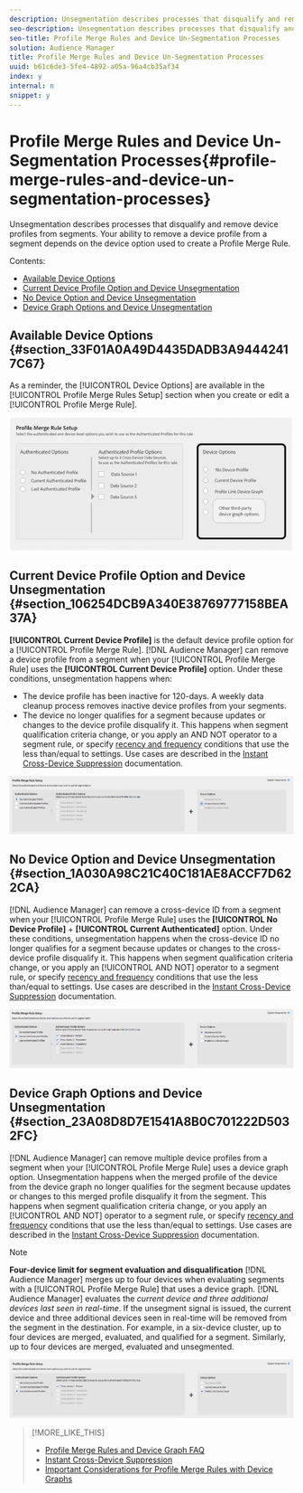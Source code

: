 ```yaml
---
description: Unsegmentation describes processes that disqualify and remove device profiles from segments. Your ability to remove a device profile from a segment depends on the device option used to create a Profile Merge Rule.
seo-description: Unsegmentation describes processes that disqualify and remove device profiles from segments. Your ability to remove a device profile from a segment depends on the device option used to create a Profile Merge Rule.
seo-title: Profile Merge Rules and Device Un-Segmentation Processes
solution: Audience Manager
title: Profile Merge Rules and Device Un-Segmentation Processes
uuid: b61c6de3-5fe4-4892-a05a-96a4cb35af34
index: y
internal: n
snippet: y
---
```


# Profile Merge Rules and Device Un-Segmentation Processes{#profile-merge-rules-and-device-un-segmentation-processes}

Unsegmentation describes processes that disqualify and remove device profiles from segments. Your ability to remove a device profile from a segment depends on the device option used to create a Profile Merge Rule.

Contents:

<ul class="simplelist"> 
 <li> <a href="../../c-features/profile-merge-rules/merge-rule-unsegment.md#section_33F01A0A49D4435DADB3A94442417C67"> Available Device Options </a> </li> 
 <li> <a href="../../c-features/profile-merge-rules/merge-rule-unsegment.md#section_106254DCB9A340E38769777158BEA37A"> Current Device Profile Option and Device Unsegmentation </a> </li> 
 <li><a href="../../c-features/profile-merge-rules/merge-rule-unsegment.md#section_1A030A98C21C40C181AE8ACCF7D622CA"> No Device Option and Device Unsegmentation</a> </li> 
 <li> <a href="../../c-features/profile-merge-rules/merge-rule-unsegment.md#section_23A08D8D7E1541A8B0C701222D5032FC"> Device Graph Options and Device Unsegmentation </a> </li> 
</ul>

## Available Device Options {#section_33F01A0A49D4435DADB3A94442417C67}

As a reminder, the [!UICONTROL Device Options] are available in the [!UICONTROL Profile Merge Rules Setup] section when you create or edit a [!UICONTROL Profile Merge Rule].

![](assets/merge-rules-options.png)

## Current Device Profile Option and Device Unsegmentation {#section_106254DCB9A340E38769777158BEA37A}

**[!UICONTROL Current Device Profile]** is the default device profile option for a [!UICONTROL Profile Merge Rule]. [!DNL Audience Manager] can remove a device profile from a segment when your [!UICONTROL Profile Merge Rule] uses the **[!UICONTROL Current Device Profile]** option. Under these conditions, unsegmentation happens when:

* The device profile has been inactive for 120-days. A weekly data cleanup process removes inactive device profiles from your segments. 
* The device no longer qualifies for a segment because updates or changes to the device profile disqualify it. This happens when segment qualification criteria change, or you apply an AND NOT operator to a segment rule, or specify [recency and frequency](../../c-features/c-segments/recency-and-frequency.md#concept_957D9E1977774D28A98ACEE6035E7B37) conditions that use the less than/equal to settings. Use cases are described in the [Instant Cross-Device Suppression](../../c-features/profile-merge-rules/instant-cross-device-suppression.md#concept_898F67FED4BC40A3A56549C7EB4EE4C3) documentation.

![](assets/single_device_use_case.png)

<!-- 

<p> <span class="keyword"> Audience Manager</span> can remove a device profile from a segment when your <span class="wintitle"> Profile Merge Rule</span> uses the <span class="uicontrol"> Current Device Profile</span> option. Under these conditions, unsegmentation happens when: </p> 
<p> 
 <ul id="ul_596501272A224228BD330DD56E01D973"> 
  <li id="li_E4FA1A5C722748CD82AE3A49FCBE86F6">The device profile has been inactive for 120-days. A weekly data cleanup process removes inactive device profiles from your segments. </li> 
  <li id="li_DB0CCD28425048D5B35309B8C2C384F9">The device no longer qualifies for a segment because updates or changes to the device profile disqualify it. This happens when segment qualification criteria change, or you apply an AND NOT operator to a segment rule, or specify <a href="../../c-features/c-segments/recency-and-frequency.md#concept_957D9E1977774D28A98ACEE6035E7B37"> recency and frequency</a> conditions that use the less than/equal to settings. </li> 
 </ul> </p> 
<p style="text-align: center;"> <img href="assets/unsegment3.png" id="image_B55E5A5EB1964AA08C817211006294E1" /> </p>

 -->

## No Device Option and Device Unsegmentation {#section_1A030A98C21C40C181AE8ACCF7D622CA}

[!DNL Audience Manager] can remove a cross-device ID from a segment when your [!UICONTROL Profile Merge Rule] uses the **[!UICONTROL No Device Profile]** + **[!UICONTROL Current Authenticated]** option. Under these conditions, unsegmentation happens when the cross-device ID no longer qualifies for a segment because updates or changes to the cross-device profile disqualify it. This happens when segment qualification criteria change, or you apply an [!UICONTROL AND NOT] operator to a segment rule, or specify [recency and frequency](../../c-features/c-segments/recency-and-frequency.md#concept_957D9E1977774D28A98ACEE6035E7B37) conditions that use the less than/equal to settings. Use cases are described in the [Instant Cross-Device Suppression](../../c-features/profile-merge-rules/instant-cross-device-suppression.md#concept_898F67FED4BC40A3A56549C7EB4EE4C3) documentation.

![](assets/no_device_use_case.png)

## Device Graph Options and Device Unsegmentation {#section_23A08D8D7E1541A8B0C701222D5032FC}

[!DNL Audience Manager] can remove multiple device profiles from a segment when your [!UICONTROL Profile Merge Rule] uses a device graph option. Unsegmentation happens when the merged profile of the device from the device graph no longer qualifies for the segment because updates or changes to this merged profile disqualify it from the segment. This happens when segment qualification criteria change, or you apply an [!UICONTROL AND NOT] operator to a segment rule, or specify [recency and frequency](../../c-features/c-segments/recency-and-frequency.md#concept_957D9E1977774D28A98ACEE6035E7B37) conditions that use the less than/equal to settings. Use cases are described in the [Instant Cross-Device Suppression](../../c-features/profile-merge-rules/instant-cross-device-suppression.md#concept_898F67FED4BC40A3A56549C7EB4EE4C3) documentation.

>[!NOTE]
>
>**Four-device limit for segment evaluation and disqualification** [!DNL Audience Manager] merges up to four devices when evaluating segments with a [!UICONTROL Profile Merge Rule] that uses a device graph. [!DNL Audience Manager] evaluates the *current device and three additional devices last seen in real-time*. If the unsegment signal is issued, the current device and three additional devices seen in real-time will be removed from the segment in the destination. For example, in a six-device cluster, up to four devices are merged, evaluated, and qualified for a segment. Similarly, up to four devices are merged, evaluated and unsegmented.

![](assets/cross_device_workflow.png)

<!-- 

<p>Currently, <span class="keyword"> Audience Manager</span> <i>cannot </i> remove a device profile from a segment when your <span class="wintitle"> Profile Merge Rule</span> uses a device graph option. This applies to rules created with these <span class="wintitle"> Device Options</span> settings: </p> 
<p> 
 <ul id="ul_0923834C984F464E9AB12FF5A8773214"> 
  <li id="li_731F67B7A07342988B13D7F91ECA5A9E">Profile Link Device Graph. </li> 
  <li id="li_D1EFC6F124124E64A0732DD060F788BE">The <span class="keyword"> Adobe</span> device graph. </li> 
  <li id="li_CFD4189D4488432D92732532D23B30C7">Other third-party device graph options available that are available to you. </li> 
 </ul> </p> 
<p> Unlike the previous case above, using the AND NOT operator or less than/equal to settings won't remove all of the devices from a segment profile. However, you can unsegment device profiles if you create simple segment rules and apply unsegment logic in the destination that receives your data. The following sections walks you through different unsegmentation use cases. </p>

 -->



<!-- 

<p>This workaround shows you how to unsegment with Boolean <span class="wintitle"> AND NOT</span> logic when your <span class="wintitle"> Profile Merge Rule</span> uses a device graph option. This procedure uses separate, simple segments mapped to the same destination. In this case, you apply AND NOT logic on the destination rather than creating rules in Segment Builder. To set up unsegment rules for this use case: </p> 
<p> 
 <ol id="ol_677F0F9E6CB640079D9021DE66819916"> 
  <li id="li_95F898FDFB2D4F5395201FEA2E60A3AF">Create separate, single-trait segments as shown in the following example. <p style="text-align: center;"><img href="assets/unsegment1.png" id="image_9574D599F449482F8475D9AD2B725DE1" /> </p> </li> 
  <li id="li_3A9F6D8B3CBB4F65B9A06EEC3B265158">Map the segments to the same destination. In this case, we're sending these to <span class="keyword"> Media Optimizer</span>. </li> 
  <li id="li_092BB5887D0D4EE4B09F4B1C6703D454">Set AND NOT logic on the destination (<span class="keyword"> Media Optimizer</span>) rather than in <span class="keyword"> Audience Manager</span>. <p style="text-align: center;"><img href="assets/unsegment2.png" id="image_1E707693ABED41129F11F9FBA334DA58" /> </p> </li> 
 </ol> </p> 
<p> If you're not using <span class="keyword"> Media Optimizer</span>, apply AND NOT logic on whatever destination receives these segments. </p>

 -->



<!-- 

<p>This workaround shows you how to unsegment with the < = (less than/equal to) recency and frequency settings when your <span class="wintitle"> Profile Merge Rule</span> uses a device graph option. To set up unsegment rules for this use case: </p> 
<p> 
 <ol id="ol_DCBEE004B9FE40A881E4EC17FAEA50C2"> 
  <li id="li_DB8C1B6D5C5546E68769902A4F367966">Create a segment that contains a single trait and apply a > = (greater than/equal to) recency and frequency rule to the trait. <p style="text-align: center;"><img href="assets/unsegment4.png" id="image_38069E00B8E8435AAD6E4420CC788D1E" /> </p> </li> 
  <li id="li_0DC50960D83B4B27A40F0BC76B944E0B">Map the segment to a destination. In this case, we're sending the segment to <span class="keyword"> Media Optimizer</span>. </li> 
  <li id="li_FC23194A9FE54296914393F8067A6672">Set NOT logic on the destination (<span class="keyword"> Media Optimizer</span>) rather than in <span class="keyword"> Audience Manager</span>. Use NOT logic to exclude all devices that qualify for this segment from your campaign. <p style="text-align: center;"><img href="assets/unsegment5.png" id="image_BE4408DCB12041A191F208CB1807B9E6" /> </p> </li> 
 </ol> </p> 
<p> If you're not using <span class="keyword"> Media Optimizer</span>, apply NOT logic on whatever destination receives these segments. </p>

 -->

>[!MORE_LIKE_THIS]
>
>* [Profile Merge Rules and Device Graph FAQ](../../faq/faq-profile-merge.md#concept_C8E29A974E194B62B0BAC1CCDD0DF4FF)
>* [Instant Cross-Device Suppression](../../c-features/profile-merge-rules/instant-cross-device-suppression.md#concept_898F67FED4BC40A3A56549C7EB4EE4C3)
>* [Important Considerations for Profile Merge Rules with Device Graphs](../../c-features/profile-merge-rules/considerations-pmr-device-graph.md#concept_2D689EEB5C6D402F90364E3CE23939D3)
